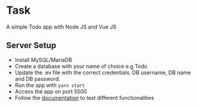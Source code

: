 # Task

A simple Todo app with Node JS and Vue JS

## Server Setup

- Install MySQL/MariaDB
- Create a database with your name of choice e.g Todo
- Update the .ev file with the correct credentials: DB username, DB name and DB password.
- Run the app with `yarn start`
- Access the app on port 5500
- Follow the [documentation](https://documenter.getpostman.com/view/90179/RWaPt66e) to test different functionalities
